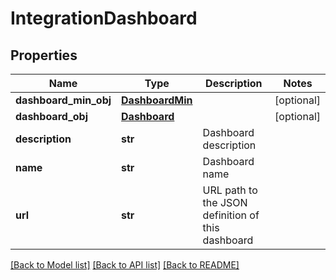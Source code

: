 # IntegrationDashboard

## Properties
Name | Type | Description | Notes
------------ | ------------- | ------------- | -------------
**dashboard_min_obj** | [**DashboardMin**](DashboardMin.md) |  | [optional] 
**dashboard_obj** | [**Dashboard**](Dashboard.md) |  | [optional] 
**description** | **str** | Dashboard description | 
**name** | **str** | Dashboard name | 
**url** | **str** | URL path to the JSON definition of this dashboard | 

[[Back to Model list]](../README.md#documentation-for-models) [[Back to API list]](../README.md#documentation-for-api-endpoints) [[Back to README]](../README.md)


